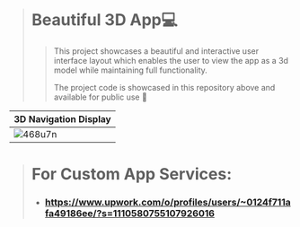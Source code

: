 > # Beautiful 3D App:computer:
>
>> This project showcases a beautiful and interactive user interface layout which enables the user to 
>> view the app as a 3d model while maintaining full functionality.
>>
>> The project code is showcased in this repository above and available for public use :floppy_disk:

|3D Navigation Display|
|--------------------|
|![468u7n](https://user-images.githubusercontent.com/17411265/85641364-a2bb0c00-b68e-11ea-9a4b-019786361beb.gif)|

> # For Custom App Services:
> - ### https://www.upwork.com/o/profiles/users/~0124f711afa49186ee/?s=1110580755107926016 

